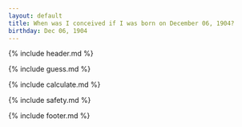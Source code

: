 ```yaml
---
layout: default
title: When was I conceived if I was born on December 06, 1904?
birthday: Dec 06, 1904
---
```


{% include header.md %}

{% include guess.md %}

{% include calculate.md %}

{% include safety.md %}

{% include footer.md %}



